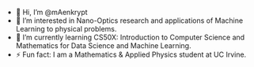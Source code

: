 - 👋 Hi, I’m @mAenkrypt
- 👀 I’m interested in Nano-Optics research and applications of Machine Learning to physical problems.
- 🌱 I’m currently learning CS50X: Introduction to Computer Science and Mathematics for Data Science and Machine Learning.
- ⚡ Fun fact: I am a Mathematics & Applied Physics student at UC Irvine.

<!---
mAenkrypt/mAenkrypt is a ✨ special ✨ repository because its `README.md` (this file) appears on your GitHub profile.
You can click the Preview link to take a look at your changes.
--->
